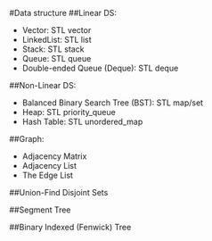#Data structure
##Linear DS:  
* Vector: STL vector  
* LinkedList: STL list  
* Stack:  STL stack  
* Queue: STL queue  
* Double-ended Queue (Deque): STL deque  

##Non-Linear DS:
* Balanced Binary Search Tree (BST): STL map/set  
* Heap: STL priority_queue  
* Hash Table: STL unordered_map

##Graph:  
* Adjacency Matrix  
* Adjacency List  
* The Edge List  

##Union-Find Disjoint Sets

##Segment Tree  

##Binary Indexed (Fenwick) Tree  
